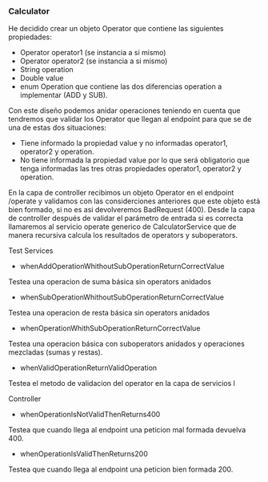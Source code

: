 ### Calculator


He decidido crear un objeto Operator que contiene las siguientes propiedades:

* Operator operator1 (se instancia a si mismo)
* Operator operator2 (se instancia a si mismo)
* String operation 
* Double value
* enum Operation que contiene las dos diferencias operation a implementar (ADD y SUB).

Con este diseño podemos anidar operaciones teniendo en cuenta que tendremos que validar los Operator que llegan al endpoint para que se de una de estas dos situaciones:

* Tiene informado la propiedad value y no informadas operator1, operator2 y operation.
* No tiene informada la propiedad value por lo que será obligatorio que tenga informadas las tres otras propiedades operator1, operator2 y operation.

En la capa de controller recibimos un objeto Operator en el endpoint /operate y validamos con las considerciones anteriores que este objeto está bien formado, si no es asi devolveremos BadRequest (400).
Desde la capa de controller después de validar el parámetro de entrada si es correcta llamaremos al servicio operate generico de CalculatorService que de manera recursiva calcula los resultados de operators y suboperators.

Test Services

* whenAddOperationWhithoutSubOperationReturnCorrectValue

Testea una operacion de suma básica sin operators anidados

* whenSubOperationWhithoutSubOperationReturnCorrectValue

Testea una operacion de resta básica sin operators anidados

* whenOperationWhithSubOperationReturnCorrectValue

Testea una operacion básica con suboperators anidados y operaciones mezcladas (sumas y restas).

* whenValidOperationReturnValidOperation

Testea el metodo de validacion del operator en la capa de servicios
l

Controller

* whenOperationIsNotValidThenReturns400

Testea que cuando llega al endpoint una peticion mal formada devuelva 400. 

* whenOperationIsValidThenReturns200

Testea que cuando llega al endpoint una peticion bien formada 200. 

